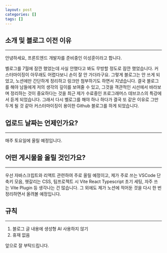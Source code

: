 ```yaml
---
layout: post
categories: []
tags: []
---
```


## 소개 및 블로그 이전 이유
---
안녕하세요, 프론트엔드 개발자를 준비중인 이성훈이라고 합니다. 

벨로그를 7월에 잠깐 했었는데 사실 안했다고 봐도 무방할 정도로 잠깐 했었습니다. 커스터마이징이 아무래도 어렵다보니 손이 잘 안 가더라구요. 그렇게 블로그는 안 쓰게 되었고, 노션에만 간단하게 정리하고 링크만 첨부하기도 하면서 지냈습니다. 결국 블로그를 해야 남들에게 저의 생각의 깊이를 보여줄 수 있고, 그것을 객관적인 시선에서 바라보며 정리하는 것이 중요하다는 것을 최근 제가 수료중인 프로그래머스 데브코스의 특강에서 듣게 되었습니다. 그래서 다시 벨로그를 해야 하나 하다가 결국 또 같은 이유로 그만두게 될 것 같아 커스터마이징이 용이한 Github 블로그를 하게 되었습니다.

## 업로드 날짜는 언제인가요?
---
매주 토요일에 올릴 예정입니다.

## 어떤 게시물을 올릴 것인가요?
---
우선 자바스크립트와 리액트 관련하여 주로 올릴 예정이고, 제가 주로 쓰는 VSCode 단축키 모음, 헷갈리는 CSS, 팀프로젝트 시 Vite React Typescript 초기 세팅, 자주 쓰는 Vite Plugin 등 생각나는 건 많습니다. 그 외에도 제가 노션에 적어둔 것을 다시 한 번 정리하면서 올려볼 예정입니다. 

## 규칙
---
1. 블로그 글 내용에 생성형 AI 사용하지 않기
2. 휴재 없음

앞으로 잘 부탁드립니다.